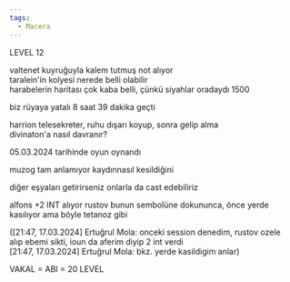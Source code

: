 ```yaml
---  
tags:  
  - Macera  
---  
```

LEVEL 12   
  
valtenet kuyruğuyla kalem tutmuş not alıyor  
taralein'in kolyesi nerede belli olabilir  
harabelerin haritası çok kaba belli, çünkü siyahlar oradaydı 1500  
  
  
biz rüyaya yatalı 8 saat 39 dakika geçti  
  
  
harrion telesekreter, ruhu dışarı koyup, sonra gelip alma  
divinaton'a nasıl davranır?  
  
  
05.03.2024 tarihinde oyun oynandı  
  
  
muzog tam anlamıyor kaydınnasıl kesildiğini  
  
diğer eşyaları getirirseniz onlarla da cast edebiliriz  
  
alfons +2 INT alıyor rustov bunun sembolüne dokununca, önce yerde kasılıyor ama böyle tetanoz gibi  
  
([21:47, 17.03.2024] Ertuğrul Mola: onceki session denedim, rustov ozele alıp ebemi sikti, ioun da aferim diyip 2 int verdi  
[21:47, 17.03.2024] Ertuğrul Mola: bkz. yerde kasildigim anlar)  
  
  
VAKAL = ABI = 20 LEVEL